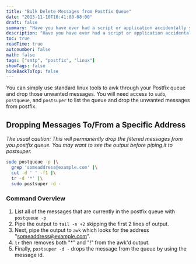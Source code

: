```yaml
---
title: "Bulk Delete Messages from Postfix Queue"
date: "2013-11-10T16:41:00-08:00"
draft: false
summary: "Have you have ever had a script or application accidentally send thousands of messages through your postfix queue? With this simple tip you no longer need to wait for those messages to be processed through the Postfix queue. This one liner is also helpful if you have a lot of differed messages in the Postfix queue you would like to discard."
description: "Have you have ever had a script or application accidentally send thousands of messages through your postfix queue? With this simple tip you no longer need to wait for those messages to be processed through the Postfix queue. This one liner is also helpful if you have a lot of differed messages in the Postfix queue you would like to discard."
toc: true
readTime: true
autonumber: false
math: false
tags: ["smtp", "postfix", "linux"]
showTags: false
hideBackToTop: false
---
```


You can simply use standard linux tools to awk through your Postfix queue and drop those unwanted messages. You will need access to `sudo`, `postqueue`, and `postsuper` to list the queue and drop the unwanted messages from postfix.

## Dropping Messages To/From a Specific Address
_The usual caution: This will permanently drop the filtered messages from you postfix queue. You may want to see the output before piping it to postsuper._

```sh
sudo postqueue -p |\
  grep 'someaddress@example.com' |\
  cut -d ' ' -f1 |\
  tr -d '*' |\
  sudo postsuper -d -
```

### Command Overview
1. List all of the messages that are currently in the postfix queue with `postqueue -p`
2. Pipe the output to `tail -n +2` skipping the first 2 lines of output.
3. Next, pipe the output to `awk` which looks for the address "someaddress@example.com".
4. `tr` then removes both "*" and "!" from the awk'd output.
5. Finally, `postsuper -d -` drops the message from the queue by using the message id.
